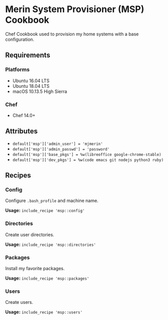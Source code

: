 # Merin System Provisioner (MSP) Cookbook

Chef Cookbook used to provision my home systems with a base configuration. 

## Requirements

### Platforms

- Ubuntu 16.04 LTS
- Ubuntu 18.04 LTS
- macOS 10.13.5 High Sierra

### Chef

- Chef 14.0+

## Attributes

- `default['msp']['admin_user'] = 'mjmerin'`
- `default['msp']['admin_passwd'] = 'password'`
- `default['msp']['base_pkgs'] = %w(libreoffice google-chrome-stable)`
- `default['msp']['dev_pkgs'] = %w(code emacs git nodejs python3 ruby)`

## Recipes

### Config

Configure `.bash_profile` and machine name. 

**Usage:** `include_recipe 'msp::config'`

### Directories

Create user directories. 

**Usage:** `include_recipe 'msp::directories'`

### Packages

Install my favorite packages.

**Usage:** `include_recipe 'msp::packages'`

### Users

Create users.

**Usage:** `include_recipe 'msp::users'`